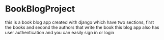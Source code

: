 # BookBlogProject
this is a book blog app created with django which have two sections, first the books and second the authors that write the book
this blog app also has user authentication and you can easily sign in or login

